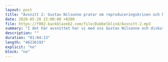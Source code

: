 ```yaml
---
layout: post
title: "Avsnitt 2: Gustav Nilsonne pratar om reproduceringskrisen och hur man ska göra för att få till riktigt jävla långa titlar"
date: 2020-05-20 15:00:00 +0200
file: https://f002.backblazeb2.com/file/Dubbelblind/Avsnitt-2.mp3
summary: "I det här avsnittet har vi med oss Gustav Nilsonne och diskuterar open science tillsammans med honom."
description: ""
duration: "01:04:13" 
length: "46236193"
explicit: "no" 
block: "no"
---
```

